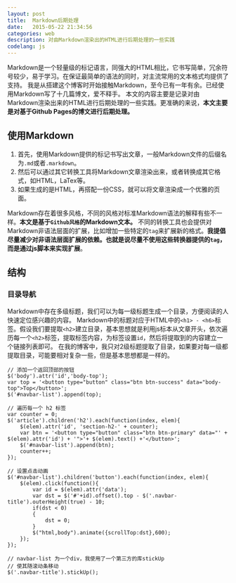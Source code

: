 ```yaml
---
layout:	post
title:	Markdown后期处理
date:	2015-05-22 21:34:56 
categories:	web
description: 对由Markdown渲染出的HTML进行后期处理的一些实践
codelang: js
---
```


Markdown是一个轻量级的标记语言，同强大的HTML相比，它书写简单，冗余符号较少，易于学习。在保证最简单的语法的同时，对主流常用的文本格式均提供了支持。
我是从搭建这个博客时开始接触Markdown，至今已有一年有余。已经使用Markdown写了十几篇博文，爱不释手。
本文的内容主要是记录对由Markdown渲染出来的HTML进行后期处理的一些实践。更准确的来说，**本文主要是对基于Github Pages的博文进行后期处理。**

## 使用Markdown

1.  首先，使用Markdown提供的标记书写出文章，一般Markdown文件的后缀名为`.md`或者`.markdown`。
2.  然后可以通过其它转换工具将Markdown文章渲染出来，或者转换成其它格式，如HTML，LaTex等。
3.  如果生成的是HTML，再搭配一份CSS，就可以将文章渲染成一个优雅的页面。

Markdown存在着很多风格，不同的风格对标准Markdown语法的解释有些不一样。**本文是基于`Github风格`的Markdown文本。**
不同的转换工具也会提供对Markdown非语法层面的扩展，比如增加一些特定的`tag`来扩展新的格式。**我提倡尽量减少对非语法层面扩展的依赖。**也就是说尽量不使用这些转换器提供的`tag`，而是**通过js脚本来实现扩展**。

## 结构

### 目录导航
Markdown中存在多级标题，我们可以为每一级标题生成一个目录，方便阅读的人快速定位感兴趣的内容。
Markdown中的标题对应于HTML中的`<h1> - <h6>`标签。假设我们要提取`<h2>`建立目录，基本思想就是利用js标本从文章开头，依次遍历每一个`<h2>`标签，提取标签内容，为标签设置`id`，然后将提取到的内容建立一个链接列表即可。
在我的博客中，我只对2级标题提取了目录，如果要对每一级都提取目录，可能要相对复杂一些，但是基本思想都是一样的。

```
// 添加一个返回顶部的按钮
$('body').attr('id','body-top');
var top = '<button type="button" class="btn btn-success" data="body-top">Top</button>';
$('#navbar-list').append(top);

// 遍历每一个 h2 标签
var counter = 0;
$('article').children('h2').each(function(index, elem){
	$(elem).attr('id', 'section-h2-' + counter);
    var btn = '<button type="button" class="btn btn-primary" data="' + $(elem).attr('id') + '">'+ $(elem).text() +'</button>';
    $('#navbar-list').append(btn);
    counter++;
});

// 设置点击动画
$('#navbar-list').children('button').each(function(index, elem){
    $(elem).click(function(){
        var id = $(elem).attr('data');
        var dst = $('#'+id).offset().top - $('.navbar-title').outerHeight(true) - 10;
        if(dst < 0)
        {
            dst = 0;
        }
        $("html,body").animate({scrollTop:dst},600);
    });
});

// navbar-list 为一个div，我使用了一个第三方的库stickUp
// 使其随滚动条移动
$('.navbar-title').stickUp();
```